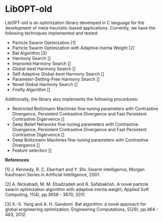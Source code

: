 LibOPT-old
======

LibOPT-old is an optimization library developed in C language for the development of meta-heuristic-based applications. Currently, we have the following techniques implemented and tested:

* Particle Swarm Optimization [1]
* Particle Swarm Optimization with Adaptive Inertia Weight [2]
* Bat Algorithm [3]
* Harmony Search []
* Improved Harmony Search []
* Global-best Harmony Search []
* Self-Adaptive Global-best Harmony Search []
* Parameter-Setting-Free Harmony Search []
* Novel Global Harmony Search []
* Firefly Algorithm []

Additionally, the library also implements the following procedures:

* Restricted Boltzmann Machines fine-tuning parameters with Contrastive Divergence, Persistent Contrastive Divergence and Fast Persistent Contrastive Digervence []
* Deep Belief Networks fine-tuning parameters with Contrastive Divergence, Persistent Contrastive Divergence and Fast Persistent Contrastive Digervence []
* Deep Boltzmann Machines fine-tuning parameters with Contrastive Divergence []
* Feature selection []

**References**

[1] J. Kennedy, R. C. Eberhart and Y. Shi. Swarm Intelligence, Morgan Kaufmann Series in Artificial Intelligence, 2001.

[2] A. Nickabadi, M. M. Ebadzadeh and R. Safabakhsh. A novel particle swarm optimization algorithm with adaptive inertia weight, Applied Soft Computing, 11(4), pp.3658 - 3670, 2011.

[3] X.-S. Yang and A. H. Gandomi. Bat algorithm: a novel approach for global engineering optimization, Engineering Computations, 5(29), pp.464 - 483, 2012.
